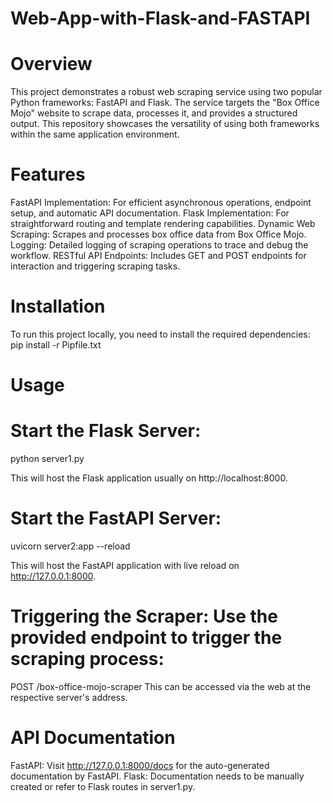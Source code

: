# Web-App-with-Flask-and-FASTAPI

# Overview
This project demonstrates a robust web scraping service using two popular Python frameworks: FastAPI and Flask. The service targets the "Box Office Mojo" website to scrape data, processes it, and provides a structured output. This repository showcases the versatility of using both frameworks within the same application environment.

# Features
FastAPI Implementation: For efficient asynchronous operations, endpoint setup, and automatic API documentation.
Flask Implementation: For straightforward routing and template rendering capabilities.
Dynamic Web Scraping: Scrapes and processes box office data from Box Office Mojo.
Logging: Detailed logging of scraping operations to trace and debug the workflow.
RESTful API Endpoints: Includes GET and POST endpoints for interaction and triggering scraping tasks.

# Installation
To run this project locally, you need to install the required dependencies:
pip install -r Pipfile.txt

# Usage
# Start the Flask Server:
python server1.py

This will host the Flask application usually on http://localhost:8000.

# Start the FastAPI Server:
uvicorn server2:app --reload

This will host the FastAPI application with live reload on http://127.0.0.1:8000.

# Triggering the Scraper: Use the provided endpoint to trigger the scraping process:

POST /box-office-mojo-scraper
This can be accessed via the web at the respective server's address.

# API Documentation
FastAPI: Visit http://127.0.0.1:8000/docs for the auto-generated documentation by FastAPI.
Flask: Documentation needs to be manually created or refer to Flask routes in server1.py.
